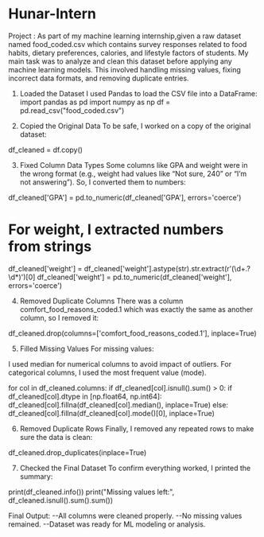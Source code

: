# Hunar-Intern
Project :
As part of my machine learning internship,given a raw dataset named food_coded.csv which contains survey responses related to food habits, dietary preferences, calories, and lifestyle factors of students.
My main task was to analyze and clean this dataset before applying any machine learning models. This involved handling missing values, fixing incorrect data formats, and removing duplicate entries.

1. Loaded the Dataset
I used Pandas to load the CSV file into a DataFrame:
import pandas as pd
import numpy as np
df = pd.read_csv("food_coded.csv")

3. Copied the Original Data
To be safe, I worked on a copy of the original dataset:

df_cleaned = df.copy()

3. Fixed Column Data Types
Some columns like GPA and weight were in the wrong format (e.g., weight had values like “Not sure, 240” or “I’m not answering”). So, I converted them to numbers:

df_cleaned['GPA'] = pd.to_numeric(df_cleaned['GPA'], errors='coerce')

# For weight, I extracted numbers from strings
df_cleaned['weight'] = df_cleaned['weight'].astype(str).str.extract(r'(\d+\.?\d*)')[0]
df_cleaned['weight'] = pd.to_numeric(df_cleaned['weight'], errors='coerce')

4. Removed Duplicate Columns
There was a column comfort_food_reasons_coded.1 which was exactly the same as another column, so I removed it:

df_cleaned.drop(columns=['comfort_food_reasons_coded.1'], inplace=True)

5. Filled Missing Values
For missing values:

I used median for numerical columns to avoid impact of outliers.
For categorical columns, I used the most frequent value (mode).

for col in df_cleaned.columns:
    if df_cleaned[col].isnull().sum() > 0:
        if df_cleaned[col].dtype in [np.float64, np.int64]:
            df_cleaned[col].fillna(df_cleaned[col].median(), inplace=True)
        else:
            df_cleaned[col].fillna(df_cleaned[col].mode()[0], inplace=True)
            
6. Removed Duplicate Rows
Finally, I removed any repeated rows to make sure the data is clean:

df_cleaned.drop_duplicates(inplace=True)

7. Checked the Final Dataset
To confirm everything worked, I printed the summary:

print(df_cleaned.info())
print("Missing values left:", df_cleaned.isnull().sum().sum())

Final Output:
--All columns were cleaned properly.
--No missing values remained.
--Dataset was ready for ML modeling or analysis.
